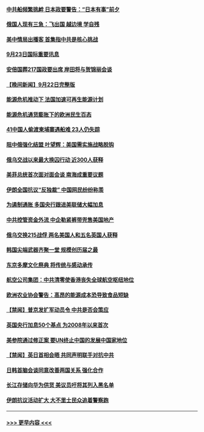 #### [中共船频繁挑衅 日本政要警告：“日本有事”前夕](../pages/prog202/a103535193.md?t=09232050) 
#### [俄国人现有三急：飞出国 越边境 学自残](../pages/prog202/a103535202.md?t=09232050) 
#### [美中情局出播客 首集指中共是核心挑战](../pages/prog202/a103535198.md?t=09232050) 
#### [9月23日国际重要讯息](../pages/prog202/a103535184.md?t=09232050) 
#### [安倍国葬217国政要出席 岸田将与贺锦丽会谈](../pages/prog202/a103534979.md?t=09232050) 
#### [【晚间新闻】9月22日完整版](../pages/prog202/a103534962.md?t=09232050) 
#### [能源危机推动下 法国加速可再生能源计划](../pages/prog202/a103534830.md?t=09232050) 
#### [能源危机通货膨胀下的欧洲民生百态](../pages/prog202/a103534836.md?t=09232050) 
#### [41中国人偷渡柬埔寨遇船难 23人仍失踪](../pages/prog202/a103534834.md?t=09232050) 
#### [阻中俄强化结盟 叶望辉：美国需实施战略脱钩](../pages/prog202/a103534839.md?t=09232050) 
#### [俄乌交战以来最大换囚行动 近300人获释](../pages/prog202/a103534832.md?t=09232050) 
#### [美菲总统首次面对面会谈 南海成重要议题](../pages/prog202/a103534824.md?t=09232050) 
#### [伊朗全国抗议“反独裁” 中国网民纷纷称羡](../pages/prog202/a103534757.md?t=09232050) 
#### [为遏制通胀 多国央行跟进美联储大幅加息](../pages/prog202/a103534708.md?t=09232050) 
#### [中共控管资金外流 中企勒紧裤带兜售美国地产](../pages/prog202/a103534532.md?t=09232050) 
#### [俄乌交换215战俘 两名美国人和五名英国人获释](../pages/prog202/a103534616.md?t=09232050) 
#### [韩国尖端武器齐聚一堂 规模创历届之最](../pages/prog202/a103534612.md?t=09232050) 
#### [东京多摩文化祭典 将传统与感动承传](../pages/prog202/a103534632.md?t=09232050) 
#### [航空公司集团：中共清零使香港丧失全球航空枢纽地位](../pages/prog202/a103534624.md?t=09232050) 
#### [欧洲农业协会警告：高昂的能源成本恐导致食品短缺](../pages/prog202/a103534579.md?t=09232050) 
#### [【禁闻】普京发扩军动员令 中共是否会策应](../pages/prog202/a103534512.md?t=09232050) 
#### [英国央行加息50个基点 为2008年以来首次](../pages/prog202/a103534494.md?t=09232050) 
#### [美参院通过修正案 要UN终止中国的发展中国家地位](../pages/prog202/a103534479.md?t=09232050) 
#### [【禁闻】英日首相会晤 共同声明联手对抗中共](../pages/prog202/a103534514.md?t=09232050) 
#### [日韩首脑会谈同意改善两国关系 强化合作](../pages/prog202/a103534448.md?t=09232050) 
#### [长江存储向华为供货 美议员吁将其列入黑名单](../pages/prog202/a103534436.md?t=09232050) 
#### [伊朗抗议活动扩大 大不里士民众追着警察跑](../pages/prog202/a103534357.md?t=09232050) 

----
#### [ >>> 更早内容 <<< ](../indexes/prog202-earlier.md)
